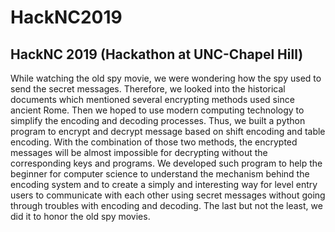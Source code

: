 # HackNC2019
## HackNC 2019 (Hackathon at UNC-Chapel Hill)

While watching the old spy movie, we were wondering how the spy used to send the secret messages. Therefore, we looked into the historical documents which mentioned several encrypting methods used since ancient Rome. Then we hoped to use modern computing technology to simplify the encoding and decoding processes. Thus, we built a python program to encrypt and decrypt message based on shift encoding and table encoding. With the combination of those two methods, the encrypted messages will be almost impossible for decrypting without the corresponding keys and programs. We developed such program to help the beginner for computer science to understand the mechanism behind the encoding system and to create a simply and interesting way for level entry users to communicate with each other using secret messages without going through troubles with encoding and decoding. The last but not the least, we did it to honor the old spy movies.
